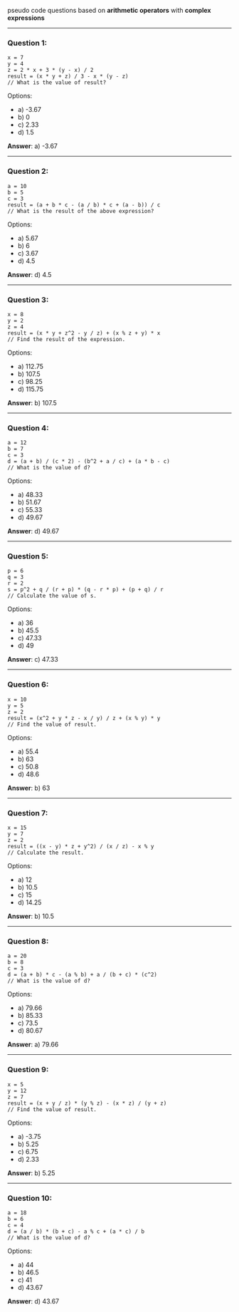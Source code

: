 pseudo code questions based on **arithmetic operators** with **complex expressions**

---

### **Question 1:**
```pseudo
x = 7
y = 4
z = 2 * x + 3 * (y - x) / 2
result = (x * y + z) / 3 - x * (y - z)
// What is the value of result?
```
Options:
- a) -3.67  
- b) 0  
- c) 2.33  
- d) 1.5  

**Answer**: a) -3.67

---

### **Question 2:**
```pseudo
a = 10
b = 5
c = 3
result = (a + b * c - (a / b) * c + (a - b)) / c
// What is the result of the above expression?
```
Options:
- a) 5.67  
- b) 6  
- c) 3.67  
- d) 4.5  

**Answer**: d) 4.5

---

### **Question 3:**
```pseudo
x = 8
y = 2
z = 4
result = (x * y + z^2 - y / z) + (x % z + y) * x
// Find the result of the expression.
```
Options:
- a) 112.75  
- b) 107.5  
- c) 98.25  
- d) 115.75  

**Answer**: b) 107.5

---

### **Question 4:**
```pseudo
a = 12
b = 7
c = 3
d = (a + b) / (c * 2) - (b^2 + a / c) + (a * b - c)
// What is the value of d?
```
Options:
- a) 48.33  
- b) 51.67  
- c) 55.33  
- d) 49.67  

**Answer**: d) 49.67

---

### **Question 5:**
```pseudo
p = 6
q = 3
r = 2
s = p^2 + q / (r + p) * (q - r * p) + (p + q) / r
// Calculate the value of s.
```
Options:
- a) 36  
- b) 45.5  
- c) 47.33  
- d) 49  

**Answer**: c) 47.33

---

### **Question 6:**
```pseudo
x = 10
y = 5
z = 2
result = (x^2 + y * z - x / y) / z + (x % y) * y
// Find the value of result.
```
Options:
- a) 55.4  
- b) 63  
- c) 50.8  
- d) 48.6  

**Answer**: b) 63

---

### **Question 7:**
```pseudo
x = 15
y = 7
z = 2
result = ((x - y) * z + y^2) / (x / z) - x % y
// Calculate the result.
```
Options:
- a) 12  
- b) 10.5  
- c) 15  
- d) 14.25  

**Answer**: b) 10.5

---

### **Question 8:**
```pseudo
a = 20
b = 8
c = 3
d = (a + b) * c - (a % b) + a / (b + c) * (c^2)
// What is the value of d?
```
Options:
- a) 79.66  
- b) 85.33  
- c) 73.5  
- d) 80.67  

**Answer**: a) 79.66

---

### **Question 9:**
```pseudo
x = 5
y = 12
z = 7
result = (x + y / z) * (y % z) - (x * z) / (y + z)
// Find the value of result.
```
Options:
- a) -3.75  
- b) 5.25  
- c) 6.75  
- d) 2.33  

**Answer**: b) 5.25

---

### **Question 10:**
```pseudo
a = 18
b = 6
c = 4
d = (a / b) * (b + c) - a % c + (a * c) / b
// What is the value of d?
```
Options:
- a) 44  
- b) 46.5  
- c) 41  
- d) 43.67  

**Answer**: d) 43.67

